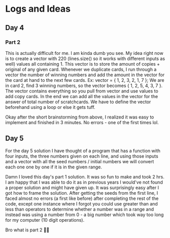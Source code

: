 # Logs and Ideas

## Day 4

### Part 2

This is actually difficult for me. I am kinda dumb you see. My idea right now is to create a vector with 220 (lines.size() so it works with different inputs as well) values all containing 1. This vector is to store the amount of copies + original of any given card. Whenever we duplicate cards, I run through a vector the number of winning numbers and add the amount in the vector for the card at hand to the next few cards. Ex: vector = { 1, 2, 3, 2, 1, 7 }; We are in card 2, find 3 winning numbers, so the vector becomes { 1, 2, 5, 4, 3, 7 }. The vector contains everything so you pull from vector and use values to add copy cards. In the end we can add all the values in the vector for the answer of total number of scratchcards. We have to define the vector beforehand using a loop or else it gets tuff.

Okay after the short brainstorming from above, I realized it was easy to implement and finished in 3 minutes. No errors - one of the first times lol.

## Day 5

For the day 5 solution I have thought of a program that has a function with four inputs, the three numbers given on each line, and using those inputs and a vector with all the seed numbers / initial numbers we will convert each one one by one if it is in the given range.

Damn I loved this day's part 1 solution. It was so fun to make and took 2 hrs. I am happy that I was able to do it as in previous years I would've not found a proper solution and might have given up. It was surprisingly easy after I got how to frame the solution. After getting the seeds from the first line, I faced almost no errors (a first like before) after completing the rest of the code, except one instance where I forgot you could use greater than and less than operators to determine whether a number was in a range and instead was using a number from 0 - a big number which took way too long for my computer (10 digit operations).

Bro what is part 2 🤦🤦

